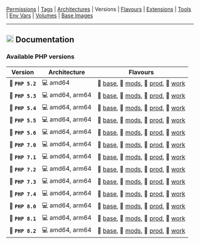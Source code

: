 [Permissions](syncronize-file-permissions.md) |
[Tags](docker-tags.md) |
[Architectures](supported-architectures.md) |
Versions |
[Flavours](flavours.md) |
[Extensions](php-modules.md) |
[Tools](available-tools.md) |
[Env Vars](docker-env-variables.md) |
[Volumes](docker-volumes.md) |
[Base Images](base-images.md)

---

<h2><img name="Documentation" title="Documentation" width="20" src="https://github.com/devilbox/artwork/raw/master/submissions_logo/cytopia/01/png/logo_64_trans.png"> Documentation</h2>



### Available PHP versions

| Version                  | Architecture            | Flavours |
|--------------------------|-------------------------|----------|
| :elephant: **`PHP 5.2`** | :computer: amd64        | :file_folder: [base](../Dockerfiles/base/Dockerfile-5.2), :file_folder: [mods](../Dockerfiles/mods/Dockerfile-5.2), :file_folder: [prod](../Dockerfiles/prod/Dockerfile-5.2), :file_folder: [work](../Dockerfiles/work/Dockerfile-5.2) |
| :elephant: **`PHP 5.3`** | :computer: amd64, arm64 | :file_folder: [base](../Dockerfiles/base/Dockerfile-5.3), :file_folder: [mods](../Dockerfiles/mods/Dockerfile-5.3), :file_folder: [prod](../Dockerfiles/prod/Dockerfile-5.3), :file_folder: [work](../Dockerfiles/work/Dockerfile-5.3) |
| :elephant: **`PHP 5.4`** | :computer: amd64, arm64 | :file_folder: [base](../Dockerfiles/base/Dockerfile-5.4), :file_folder: [mods](../Dockerfiles/mods/Dockerfile-5.4), :file_folder: [prod](../Dockerfiles/prod/Dockerfile-5.4), :file_folder: [work](../Dockerfiles/work/Dockerfile-5.4) |
| :elephant: **`PHP 5.5`** | :computer: amd64, arm64 | :file_folder: [base](../Dockerfiles/base/Dockerfile-5.5), :file_folder: [mods](../Dockerfiles/mods/Dockerfile-5.5), :file_folder: [prod](../Dockerfiles/prod/Dockerfile-5.5), :file_folder: [work](../Dockerfiles/work/Dockerfile-5.5) |
| :elephant: **`PHP 5.6`** | :computer: amd64, arm64 | :file_folder: [base](../Dockerfiles/base/Dockerfile-5.6), :file_folder: [mods](../Dockerfiles/mods/Dockerfile-5.6), :file_folder: [prod](../Dockerfiles/prod/Dockerfile-5.6), :file_folder: [work](../Dockerfiles/work/Dockerfile-5.6) |
| :elephant: **`PHP 7.0`** | :computer: amd64, arm64 | :file_folder: [base](../Dockerfiles/base/Dockerfile-7.0), :file_folder: [mods](../Dockerfiles/mods/Dockerfile-7.0), :file_folder: [prod](../Dockerfiles/prod/Dockerfile-7.0), :file_folder: [work](../Dockerfiles/work/Dockerfile-7.0) |
| :elephant: **`PHP 7.1`** | :computer: amd64, arm64 | :file_folder: [base](../Dockerfiles/base/Dockerfile-7.1), :file_folder: [mods](../Dockerfiles/mods/Dockerfile-7.1), :file_folder: [prod](../Dockerfiles/prod/Dockerfile-7.1), :file_folder: [work](../Dockerfiles/work/Dockerfile-7.1) |
| :elephant: **`PHP 7.2`** | :computer: amd64, arm64 | :file_folder: [base](../Dockerfiles/base/Dockerfile-7.2), :file_folder: [mods](../Dockerfiles/mods/Dockerfile-7.2), :file_folder: [prod](../Dockerfiles/prod/Dockerfile-7.2), :file_folder: [work](../Dockerfiles/work/Dockerfile-7.2) |
| :elephant: **`PHP 7.3`** | :computer: amd64, arm64 | :file_folder: [base](../Dockerfiles/base/Dockerfile-7.3), :file_folder: [mods](../Dockerfiles/mods/Dockerfile-7.3), :file_folder: [prod](../Dockerfiles/prod/Dockerfile-7.3), :file_folder: [work](../Dockerfiles/work/Dockerfile-7.3) |
| :elephant: **`PHP 7.4`** | :computer: amd64, arm64 | :file_folder: [base](../Dockerfiles/base/Dockerfile-7.4), :file_folder: [mods](../Dockerfiles/mods/Dockerfile-7.4), :file_folder: [prod](../Dockerfiles/prod/Dockerfile-7.4), :file_folder: [work](../Dockerfiles/work/Dockerfile-7.4) |
| :elephant: **`PHP 8.0`** | :computer: amd64, arm64 | :file_folder: [base](../Dockerfiles/base/Dockerfile-8.0), :file_folder: [mods](../Dockerfiles/mods/Dockerfile-8.0), :file_folder: [prod](../Dockerfiles/prod/Dockerfile-8.0), :file_folder: [work](../Dockerfiles/work/Dockerfile-8.0) |
| :elephant: **`PHP 8.1`** | :computer: amd64, arm64 | :file_folder: [base](../Dockerfiles/base/Dockerfile-8.1), :file_folder: [mods](../Dockerfiles/mods/Dockerfile-8.1), :file_folder: [prod](../Dockerfiles/prod/Dockerfile-8.1), :file_folder: [work](../Dockerfiles/work/Dockerfile-8.1) |
| :elephant: **`PHP 8.2`** | :computer: amd64, arm64 | :file_folder: [base](../Dockerfiles/base/Dockerfile-8.2), :file_folder: [mods](../Dockerfiles/mods/Dockerfile-8.2), :file_folder: [prod](../Dockerfiles/prod/Dockerfile-8.2), :file_folder: [work](../Dockerfiles/work/Dockerfile-8.2) |
